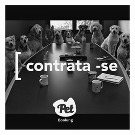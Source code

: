 <img src="https://github.com/PetBookingBrasil/jobs/blob/master/contratase.png" height="400" width="400" alt="Pet Booking Contrata!" />
